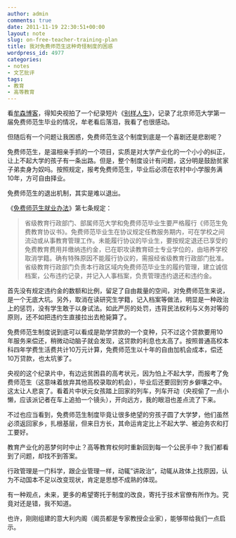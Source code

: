 ```yaml
---
author: admin
comments: true
date: 2011-11-19 22:30:51+00:00
layout: note
slug: on-free-teacher-training-plan
title: 我对免费师范生这种奇怪制度的困惑
wordpress_id: 4977
categories:
- notes
- 文艺批评
tags:
- 教育
- 高等教育
---
```


看[牟森博客](http://mousen.blogbus.com/logs/174603395.html)，得知央视拍了一个纪录短片《[别样人生](http://news.cntv.cn/program/jianzheng/20110927/100141.shtml)》，记录了北京师范大学第一届免费师范生毕业的情况，牟老看后落泪，我看了也很感动。

但随后有一个问题让我困惑，免费师范生这个制度到底是一个喜剧还是悲剧呢？

免费师范生，是温相亲手抓的一个项目，实质是对大学产业化的一个小小的纠正，让上不起大学的孩子有一条出路。但是，整个制度设计有问题，这分明是鼓励贫家子弟卖身为奴吗。按照规定，报考免费师范生，毕业后必须在农村中小学服务满10年，方可自由择业。

免费师范生的退出机制，其实是难以退出。

《[免费师范生就业办法](http://www.farmer.com.cn/sh/jy/zx/201109/t20110908_669507.htm)》第七条规定：


<blockquote>
省级教育行政部门、部属师范大学和免费师范毕业生要严格履行《师范生免费教育协议书》。免费师范毕业生在协议规定任教服务期内，可在学校之间流动或从事教育管理工作。未能履行协议的毕业生，要按规定退还已享受的免费教育费用并缴纳违约金，已在职攻读教育硕士专业学位的，由培养学校取消学籍。确有特殊原因不能履行协议的，需报经省级教育行政部门批准。省级教育行政部门负责本行政区域内免费师范毕业生的履约管理，建立诚信档案，公布违约记录，并记入人事档案，负责管理违约退还和违约金。 </blockquote>



首先没有规定违约金的数额和比例，留足了自由裁量的空间，对免费师范生来说，是一个无底大坑。另外，取消在读研究生学籍，记入档案等做法，明显是一种政治上的惩罚，没有学生敢于以身试法。如此严厉的处罚，违背民法权利与义务对等的原则，还不如把违约生直接拉出去枪毙算了。

免费师范生制度说到底可以看成是助学贷款的一个变种，只不过这个贷款要用10年服务来偿还，稍微动动脑子就会发现，这贷款的利息也太高了。按照普通高校本科四年学费生活费共计10万元计算，免费师范生以十年的自由加机会成本，偿还10万贷款，也太坑爹了。

央视的这个纪录片中，有边远贫困县的高考状元，因为怕上不起大学，而报考了免费师范生（这意味着放弃其他高校录取的机会），毕业后还要回到穷乡僻壤之中。这太让人悲哀了。看着片中状元女孩踏上回家的列车，列车开动（央视偷了一点小懒，应该派记者在车上追拍一个镜头），开向远方，我的眼泪也差点流了下来。

不过也应当看到，免费师范生制度毕竟让很多绝望的穷孩子圆了大学梦，他们虽然必须返回家乡，扎根基层，但来日方长，其命运肯定比上不起大学、被迫务农和打工要好。

教育产业化的恶梦何时中止？高等教育权何时重新回到每一个公民手中？我们都看到了问题，却找不到答案。

行政管理是一门科学，跟企业管理一样，动辄”讲政治“，动辄从政体上找原因，认为不动国本不足以改变现状，肯定是思想不成熟的体现。

有一种观点，未来，更多的希望寄托于制度的改良，寄托于技术官僚有所作为。究竟对还是错，我不知道。

也许，刚刚组建的意大利内阁（阁员都是专家教授企业家），能够带给我们一点启示。

